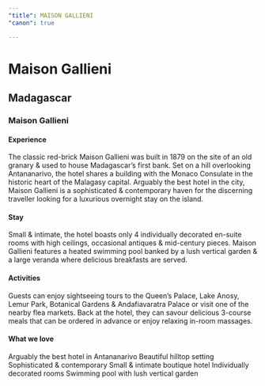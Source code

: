 ```yaml
---
"title": MAISON GALLIENI
"canon": true

---
```


# Maison Gallieni
## Madagascar
### Maison Gallieni

#### Experience
The classic red-brick Maison Gallieni was built in 1879 on the site of an old granary &amp; used to house Madagascar’s first bank.
Set on a hill overlooking Antananarivo, the hotel shares a building with the Monaco Consulate in the historic heart of the Malagasy capital.
Arguably the best hotel in the city, Maison Gallieni is a sophisticated &amp; contemporary haven for the discerning traveller looking for a luxurious overnight stay on the island.

#### Stay
Small &amp; intimate, the hotel boasts only 4 individually decorated en-suite rooms with high ceilings, occasional antiques &amp; mid-century pieces.
Maison Gallieni features a heated swimming pool banked by a lush vertical garden &amp; a large veranda where delicious breakfasts are served.

#### Activities
Guests can enjoy sightseeing tours to the Queen’s Palace, Lake Anosy, Lemur Park, Botanical Gardens &amp; Andafiavaratra Palace or visit one of the nearby flea markets.
Back at the hotel, they can savour delicious 3-course meals that can be ordered in advance or enjoy relaxing in-room massages.


#### What we love
Arguably the best hotel in Antananarivo
Beautiful hilltop setting
Sophisticated &amp; contemporary 
Small &amp; intimate boutique hotel
Individually decorated rooms
Swimming pool with lush vertical garden